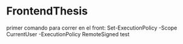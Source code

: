 # FrontendThesis
primer comando para correr en el front: Set-ExecutionPolicy -Scope CurrentUser -ExecutionPolicy RemoteSigned
test
